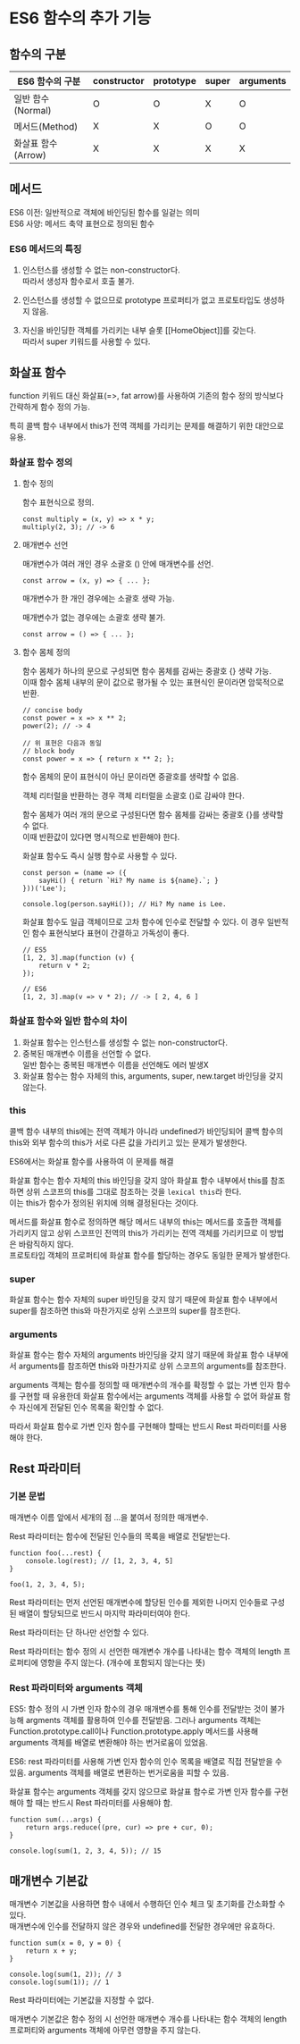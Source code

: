 # ES6 함수의 추가 기능

## 함수의 구분

| ES6 함수의 구분    | constructor | prototype | super | arguments |
| ------------------ | ----------- | --------- | ----- | --------- |
| 일반 함수(Normal)  | O           | O         | X     | O         |
| 메서드(Method)     | X           | X         | O     | O         |
| 화살표 함수(Arrow) | X           | X         | X     | X         |

## 메서드

ES6 이전: 일반적으로 객체에 바인딩된 함수를 일겉는 의미
<br>ES6 사양: 메서드 축약 표현으로 정의된 함수

### ES6 메서드의 특징

1. 인스턴스를 생성할 수 없는 non-constructor다.
   <br>따라서 생성자 함수로서 호출 불가.

2. 인스턴스를 생성할 수 없으므로 prototype 프로퍼티가 없고 프로토타입도 생성하지 않음.

3. 자신을 바인딩한 객체를 가리키는 내부 슬롯 [[HomeObject]]를 갖는다.
   <br>따라서 super 키워드를 사용할 수 있다.

## 화살표 함수

function 키워드 대신 화살표(=>, fat arrow)를 사용하여 기존의 함수 정의 방식보다 간략하게 함수 정의 가능.

특히 콜백 함수 내부에서 this가 전역 객체를 가리키는 문제를 해결하기 위한 대안으로 유용.

### 화살표 함수 정의

1. 함수 정의

   함수 표현식으로 정의.

   ```
   const multiply = (x, y) => x * y;
   multiply(2, 3); // -> 6
   ```

2. 매개변수 선언

   매개변수가 여러 개인 경우 소괄호 () 안에 매개변수를 선언.

   ```
   const arrow = (x, y) => { ... };
   ```

   매개변수가 한 개인 경우에는 소괄호 생략 가능.

   매개변수가 없는 경우에는 소괄호 생략 불가.

   ```
   const arrow = () => { ... };
   ```

3. 함수 몸체 정의

   함수 몸체가 하나의 문으로 구성되면 함수 몸체를 감싸는 중괄호 {} 생략 가능.
   <br>이때 함수 몸체 내부의 문이 값으로 평가될 수 있는 표현식인 문이라면 암묵적으로 반환.

   ```
   // concise body
   const power = x => x ** 2;
   power(2); // -> 4

   // 위 표현은 다음과 동일
   // block body
   const power = x => { return x ** 2; };
   ```

   함수 몸체의 문이 표현식이 아닌 문이라면 중괄호를 생략할 수 없음.

   객체 리터럴을 반환하는 경우 객체 리터럴을 소괄호 ()로 감싸야 한다.

   함수 몸체가 여러 개의 문으로 구성된다면 함수 몸체를 감싸는 중괄호 {}를 생략할 수 없다.
   <br>이때 반환값이 있다면 명시적으로 반환해야 한다.

   화살표 함수도 즉시 실행 함수로 사용할 수 있다.

   ```
   const person = (name => ({
       sayHi() { return `Hi? My name is ${name}.`; }
   }))('Lee');

   console.log(person.sayHi()); // Hi? My name is Lee.
   ```

   화살표 함수도 일급 객체이므로 고차 함수에 인수로 전달할 수 있다. 이 경우 일반적인 함수 표현식보다 표현이 간결하고 가독성이 좋다.

   ```
   // ES5
   [1, 2, 3].map(function (v) {
       return v * 2;
   });

   // ES6
   [1, 2, 3].map(v => v * 2); // -> [ 2, 4, 6 ]
   ```

### 화살표 함수와 일반 함수의 차이

1. 화살표 함수는 인스턴스를 생성할 수 없는 non-constructor다.
2. 중복된 매개변수 이름을 선언할 수 없다.
   <br>일반 함수는 중복된 매개변수 이름을 선언해도 에러 발생X
3. 화살표 함수는 함수 자체의 this, arguments, super, new.target 바인딩을 갖지 않는다.

### this

콜백 함수 내부의 this에는 전역 객체가 아니라 undefined가 바인딩되어 콜백 함수의 this와 외부 함수의 this가 서로 다른 값을 가리키고 있는 문제가 발생한다.

ES6에서는 화살표 함수를 사용하여 이 문제를 해결

화살표 함수는 함수 자체의 this 바인딩을 갖지 않아 화살표 함수 내부에서 this를 참조하면 상위 스코프의 this를 그대로 참조하는 것을 `lexical this`라 한다.
<br>이는 this가 함수가 정의된 위치에 의해 결정된다는 것이다.

메서드를 화살표 함수로 정의하면 해당 메서드 내부의 this는 메서드를 호출한 객체를 가리키지 않고 상위 스코프인 전역의 this가 가리키는 전역 객체를 가리키므로 이 방법은 바람직하지 않다.
<br> 프로토타입 객체의 프로퍼티에 화살표 함수를 할당하는 경우도 동일한 문제가 발생한다.

### super

화살표 함수는 함수 자체의 super 바인딩을 갖지 않기 때문에 화살표 함수 내부에서 super를 참조하면 this와 마찬가지로 상위 스코프의 super를 참조한다.

### arguments

화살표 함수는 함수 자체의 arguments 바인딩을 갖지 않기 때문에 화살표 함수 내부에서 arguments를 참조하면 this와 마찬가지로 상위 스코프의 arguments를 참조한다.

arguments 객체는 함수를 정의할 때 매개변수의 개수를 확정할 수 없는 가변 인자 함수를 구현할 때 유용한데 화살표 함수에서는 arguments 객체를 사용할 수 없어 화살표 함수 자신에게 전달된 인수 목록을 확인할 수 없다.

따라서 화살표 함수로 가변 인자 함수를 구현해야 할때는 반드시 Rest 파라미터를 사용해야 한다.

## Rest 파라미터

### 기본 문법

매개변수 이름 앞에서 세개의 점 ...을 붙여서 정의한 매개변수.

Rest 파라미터는 함수에 전달된 인수들의 목록을 배열로 전달받는다.

```
function foo(...rest) {
    console.log(rest); // [1, 2, 3, 4, 5]
}

foo(1, 2, 3, 4, 5);
```

Rest 파라미터는 먼저 선언된 매개변수에 할당된 인수를 제외한 나머지 인수들로 구성된 배열이 할당되므로 반드시 마지막 파라미터여야 한다.

Rest 파라미터는 단 하나만 선언할 수 있다.

Rest 파라미터는 함수 정의 시 선언한 매개변수 개수를 나타내는 함수 객체의 length 프로퍼티에 영향을 주지 않는다. (개수에 포함되지 않는다는 뜻)

### Rest 파라미터와 arguments 객체

ES5: 함수 정의 시 가변 인자 함수의 경우 매개변수를 통해 인수를 전달받는 것이 불가능해 argments 객체를 활용하여 인수를 전달받음. 그러나 arguments 객체는 Function.prototype.call이나 Function.prototype.apply 메서드를 사용해 arguments 객체를 배열로 변환해야 하는 번거로움이 있었음.

ES6: rest 파라미터를 사용해 가변 인자 함수의 인수 목록을 배열로 직접 전달받을 수 있음.
arguments 객체를 배열로 변환하는 번거로움을 피할 수 있음.

화살표 함수는 arguments 객체를 갖지 않으므로 화살표 함수로 가변 인자 함수를 구현해야 할 때는 반드시 Rest 파라미터를 사용해야 함.

```
function sum(...args) {
    return args.reduce((pre, cur) => pre + cur, 0);
}

console.log(sum(1, 2, 3, 4, 5)); // 15
```

## 매개변수 기본값

매개변수 기본값을 사용하면 함수 내에서 수행하던 인수 체크 및 초기화를 간소화할 수 있다.
<br>매개변수에 인수를 전달하지 않은 경우와 undefined를 전달한 경우에만 유효하다.

```
function sum(x = 0, y = 0) {
    return x + y;
}

console.log(sum(1, 2)); // 3
console.log(sum(1)); // 1
```

Rest 파라미터에는 기본값을 지정할 수 없다.

매개변수 기본값은 함수 정의 시 선언한 매개변수 개수를 나타내는 함수 객체의 length 프로퍼티와 arguments 객체에 아무런 영향을 주지 않는다.
